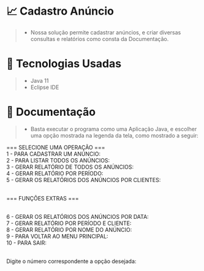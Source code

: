 # :chart_with_upwards_trend: Cadastro Anúncio

> - Nossa solução permite cadastrar anúncios, e criar diversas consultas e relatórios como consta da Documentação.

# :space_invader: Tecnologias Usadas

> - Java 11
> - Eclipse IDE


# 📄 Documentação

> - Basta executar o programa como uma Aplicação Java, e escolher uma opção mostrada na legenda da tela, como mostrado a seguir:

=== SELECIONE UMA OPERAÇÃO ===
<br>
1 - PARA CADASTRAR UM ANÚNCIO: 
<br>
2 - PARA LISTAR TODOS OS ANÚNCIOS: 
<br>
3 - GERAR RELATÓRIO DE TODOS OS ANÚNCIOS:
<br>
4 - GERAR RELATÓRIO POR PERÍODO: 
<br>
5 - GERAR OS RELATÓRIOS DOS ANÚNCIOS POR CLIENTES: 
<br><br>


 === FUNÇÕES EXTRAS === 
<br><br>

6 - GERAR OS RELATÓRIOS DOS ANÚNCIOS POR DATA: 
<br>
7 - GERAR RELATÓRIO POR PERÍODO E CLIENTE: 
<br>
8 - GERAR RELATÓRIO POR NOME DO ANÚNCIO: 
<br>
9 - PARA VOLTAR AO MENU PRINCIPAL: 
<br>
10 - PARA SAIR: 
<br><br>

Digite o número correspondente a opção desejada: 


